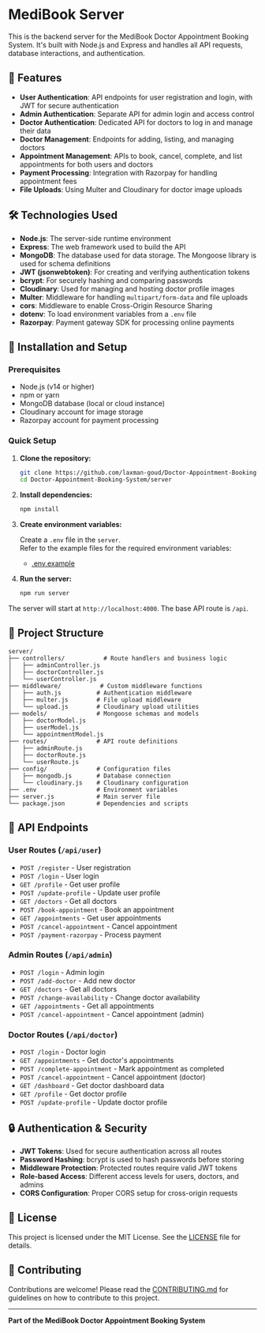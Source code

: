 # MediBook Server

This is the backend server for the MediBook Doctor Appointment Booking System. It's built with Node.js and Express and handles all API requests, database interactions, and authentication.

## 📂 Features

- **User Authentication**: API endpoints for user registration and login, with JWT for secure authentication
- **Admin Authentication**: Separate API for admin login and access control
- **Doctor Authentication**: Dedicated API for doctors to log in and manage their data
- **Doctor Management**: Endpoints for adding, listing, and managing doctors
- **Appointment Management**: APIs to book, cancel, complete, and list appointments for both users and doctors
- **Payment Processing**: Integration with Razorpay for handling appointment fees
- **File Uploads**: Using Multer and Cloudinary for doctor image uploads

## 🛠️ Technologies Used

- **Node.js**: The server-side runtime environment
- **Express**: The web framework used to build the API
- **MongoDB**: The database used for data storage. The Mongoose library is used for schema definitions
- **JWT (jsonwebtoken)**: For creating and verifying authentication tokens
- **bcrypt**: For securely hashing and comparing passwords
- **Cloudinary**: Used for managing and hosting doctor profile images
- **Multer**: Middleware for handling `multipart/form-data` and file uploads
- **cors**: Middleware to enable Cross-Origin Resource Sharing
- **dotenv**: To load environment variables from a `.env` file
- **Razorpay**: Payment gateway SDK for processing online payments

## 🚀 Installation and Setup

### Prerequisites

- Node.js (v14 or higher)
- npm or yarn
- MongoDB database (local or cloud instance)
- Cloudinary account for image storage
- Razorpay account for payment processing

### Quick Setup

1. **Clone the repository:**
   ```bash
   git clone https://github.com/laxman-goud/Doctor-Appointment-Booking-System.git
   cd Doctor-Appointment-Booking-System/server
   ```

2. **Install dependencies:**
   ```bash
   npm install
   ```

3. **Create environment variables:**

   Create a `.env` file in the `server`. <br>
   Refer to the example files for the required environment variables:  

   - [.env.example](.env.example)  


4. **Run the server:**
   ```bash
   npm run server
   ```

The server will start at `http://localhost:4000`. The base API route is `/api`.

## 📁 Project Structure

```
server/
├── controllers/           # Route handlers and business logic
│   ├── adminController.js
│   ├── doctorController.js
│   └── userController.js
├── middleware/           # Custom middleware functions
│   ├── auth.js          # Authentication middleware
│   ├── multer.js        # File upload middleware
│   └── upload.js        # Cloudinary upload utilities
├── models/              # Mongoose schemas and models
│   ├── doctorModel.js
│   ├── userModel.js
│   └── appointmentModel.js
├── routes/              # API route definitions
│   ├── adminRoute.js
│   ├── doctorRoute.js
│   └── userRoute.js
├── config/              # Configuration files
│   ├── mongodb.js       # Database connection
│   └── cloudinary.js    # Cloudinary configuration
├── .env                 # Environment variables
├── server.js            # Main server file
└── package.json         # Dependencies and scripts
```

## 🔌 API Endpoints

### User Routes (`/api/user`)
- `POST /register` - User registration
- `POST /login` - User login
- `GET /profile` - Get user profile
- `POST /update-profile` - Update user profile
- `GET /doctors` - Get all doctors
- `POST /book-appointment` - Book an appointment
- `GET /appointments` - Get user appointments
- `POST /cancel-appointment` - Cancel appointment
- `POST /payment-razorpay` - Process payment

### Admin Routes (`/api/admin`)
- `POST /login` - Admin login
- `POST /add-doctor` - Add new doctor
- `GET /doctors` - Get all doctors
- `POST /change-availability` - Change doctor availability
- `GET /appointments` - Get all appointments
- `POST /cancel-appointment` - Cancel appointment (admin)

### Doctor Routes (`/api/doctor`)
- `POST /login` - Doctor login
- `GET /appointments` - Get doctor's appointments
- `POST /complete-appointment` - Mark appointment as completed
- `POST /cancel-appointment` - Cancel appointment (doctor)
- `GET /dashboard` - Get doctor dashboard data
- `GET /profile` - Get doctor profile
- `POST /update-profile` - Update doctor profile

## 🔒 Authentication & Security

- **JWT Tokens**: Used for secure authentication across all routes
- **Password Hashing**: bcrypt is used to hash passwords before storing
- **Middleware Protection**: Protected routes require valid JWT tokens
- **Role-based Access**: Different access levels for users, doctors, and admins
- **CORS Configuration**: Proper CORS setup for cross-origin requests

## 📄 License

This project is licensed under the MIT License. See the [LICENSE](../LICENSE.md) file for details.

## 🤝 Contributing

Contributions are welcome! Please read the [CONTRIBUTING.md](../CONTRIBUTING.md) for guidelines on how to contribute to this project.

---

**Part of the MediBook Doctor Appointment Booking System**